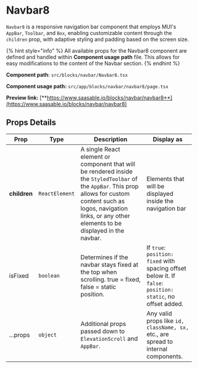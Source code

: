 # Navbar8

`Navbar8` is a responsive navigation bar component that employs MUI's `AppBar`, `Toolbar`, and `Box`, enabling customizable content through the `children` prop, with adaptive styling and padding based on the screen size.

{% hint style="info" %}
All available props for the Navbar8 component are defined and handled within **Component usage path** file. This allows for easy modifications to the content of the Navbar section.
{% endhint %}

**Component path**: `src/blocks/navbar/Navbar8.tsx`

**Component usage path:**  `src/app/blocks/navbar/navbar8/page.tsx`

**Preview link:** [**https://www.saasable.io/blocks/navbar/navbar8**](https://www.saasable.io/blocks/navbar/navbar8)

## Props Details

| Prop         | Type           | Description                                                                                                                                                                                                                     | Display as                                                                                                  |
| ------------ | -------------- | ------------------------------------------------------------------------------------------------------------------------------------------------------------------------------------------------------------------------------- | ----------------------------------------------------------------------------------------------------------- |
| **children** | `ReactElement` | A single React element or component that will be rendered inside the `StyledToolbar` of the `AppBar`. This prop allows for custom content such as logos, navigation links, or any other elements to be displayed in the navbar. | Elements that will be displayed inside the navigation bar                                                   |
| isFixed      | `boolean`      | Determines if the navbar stays fixed at the top when scrolling. true = fixed, false = static position.                                                                                                                          | If `true`: `position: fixed` with spacing offset below it. If `false`: `position: static`, no offset added. |
| ...props     | `object`       | Additional props passed down to `ElevationScroll` and `AppBar`.                                                                                                                                                                 | Any valid props like `id, className, sx,` etc., are spread to internal components.                          |

